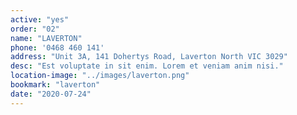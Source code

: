 ```yaml
---
active: "yes"
order: "02"
name: "LAVERTON"
phone: '0468 460 141'
address: "Unit 3A, 141 Dohertys Road, Laverton North VIC 3029"
desc: "Est voluptate in sit enim. Lorem et veniam anim nisi."
location-image: "../images/laverton.png"
bookmark: "laverton"
date: "2020-07-24"
---
```

